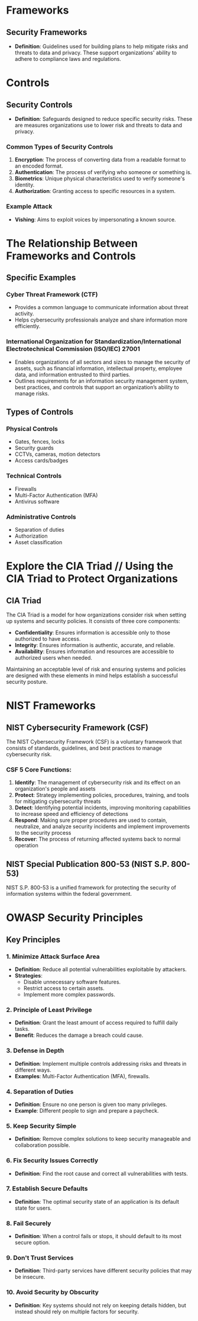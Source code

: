 # Frameworks

## Security Frameworks
- **Definition**: Guidelines used for building plans to help mitigate risks and threats to data and privacy. These support organizations' ability to adhere to compliance laws and regulations.

# Controls

## Security Controls
- **Definition**: Safeguards designed to reduce specific security risks. These are measures organizations use to lower risk and threats to data and privacy.

### Common Types of Security Controls
1. **Encryption**: The process of converting data from a readable format to an encoded format.
2. **Authentication**: The process of verifying who someone or something is.
3. **Biometrics**: Unique physical characteristics used to verify someone's identity.
4. **Authorization**: Granting access to specific resources in a system.

### Example Attack
- **Vishing**: Aims to exploit voices by impersonating a known source.

# The Relationship Between Frameworks and Controls

## Specific Examples

### Cyber Threat Framework (CTF)
- Provides a common language to communicate information about threat activity.
- Helps cybersecurity professionals analyze and share information more efficiently.

### International Organization for Standardization/International Electrotechnical Commission (ISO/IEC) 27001
- Enables organizations of all sectors and sizes to manage the security of assets, such as financial information, intellectual property, employee data, and information entrusted to third parties.
- Outlines requirements for an information security management system, best practices, and controls that support an organization’s ability to manage risks.

## Types of Controls

### Physical Controls
- Gates, fences, locks
- Security guards
- CCTVs, cameras, motion detectors
- Access cards/badges

### Technical Controls
- Firewalls
- Multi-Factor Authentication (MFA)
- Antivirus software

### Administrative Controls
- Separation of duties
- Authorization
- Asset classification

# Explore the CIA Triad // Using the CIA Triad to Protect Organizations

## CIA Triad
The CIA Triad is a model for how organizations consider risk when setting up systems and security policies. It consists of three core components:
- **Confidentiality**: Ensures information is accessible only to those authorized to have access.
- **Integrity**: Ensures information is authentic, accurate, and reliable.
- **Availability**: Ensures information and resources are accessible to authorized users when needed.

Maintaining an acceptable level of risk and ensuring systems and policies are designed with these elements in mind helps establish a successful security posture.

# NIST Frameworks

## NIST Cybersecurity Framework (CSF)
The NIST Cybersecurity Framework (CSF) is a voluntary framework that consists of standards, guidelines, and best practices to manage cybersecurity risk.

### CSF 5 Core Functions:
1. **Identify**: The management of cybersecurity risk and its effect on an organization's people and assets
2. **Protect**: Strategy implementing policies, procedures, training, and tools for mitigating cybersecurity threats
3. **Detect**: Identifying potential incidents, improving monitoring capabilities to increase speed and efficiency of detections
4. **Respond**: Making sure proper procedures are used to contain, neutralize, and analyze security incidents and implement improvements to the security process
5. **Recover**: The process of returning affected systems back to normal operation

## NIST Special Publication 800-53 (NIST S.P. 800-53)
NIST S.P. 800-53 is a unified framework for protecting the security of information systems within the federal government.

# OWASP Security Principles

## Key Principles

### 1. Minimize Attack Surface Area
- **Definition**: Reduce all potential vulnerabilities exploitable by attackers.
- **Strategies**:
  - Disable unnecessary software features.
  - Restrict access to certain assets.
  - Implement more complex passwords.

### 2. Principle of Least Privilege
- **Definition**: Grant the least amount of access required to fulfill daily tasks.
- **Benefit**: Reduces the damage a breach could cause.

### 3. Defense in Depth
- **Definition**: Implement multiple controls addressing risks and threats in different ways.
- **Examples**: Multi-Factor Authentication (MFA), firewalls.

### 4. Separation of Duties
- **Definition**: Ensure no one person is given too many privileges.
- **Example**: Different people to sign and prepare a paycheck.

### 5. Keep Security Simple
- **Definition**: Remove complex solutions to keep security manageable and collaboration possible.

### 6. Fix Security Issues Correctly
- **Definition**: Find the root cause and correct all vulnerabilities with tests.

### 7. Establish Secure Defaults
- **Definition**: The optimal security state of an application is its default state for users.

### 8. Fail Securely
- **Definition**: When a control fails or stops, it should default to its most secure option.

### 9. Don't Trust Services
- **Definition**: Third-party services have different security policies that may be insecure.

### 10. Avoid Security by Obscurity
- **Definition**: Key systems should not rely on keeping details hidden, but instead should rely on multiple factors for security.
